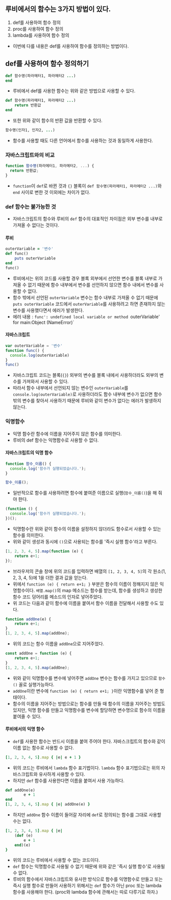 ## 루비에서의 함수는 3가지 방법이 있다.
1. def를 사용하여 함수 정의
2. proc를 사용하여 함수 정의
3. lambda를 사용하여 함수 정의
- 이번에 다를 내용은 def를 사용하여 함수를 정의하는 방법이다.

## def를 사용하여 함수 정의하기
```rb
def 함수명(파라메터1, 파라메터2 ...)
end
```
- 루비에서 def를 사용한 함수는 위와 같은 방법으로 사용할 수 있다.
```rb
def 함수명(파라메터1, 파라메터2 ...)
    return 반환값
end
```
- 또한 위와 같이 함수의 반환 값을 반환할 수 있다.
```rb
함수명(인자1, 인자2, ...)
```
- 함수를 사용할 때도 다른 언어에서 함수를 사용하는 것과 동일하게 사용한다.

### 자바스크립트와의 비교
```js
function 함수명(파라메터1, 파라메터2, ...) {
  return 반환값;
}
```
- `function`이 `def`로 바뀐 것과 `{}` 블록이 `def 함수명(파라메터1, 파라메터2 ...)`와 `end` 사이로 변한 것 이외에는 차이가 없다.

### def 함수는 불가능한 것
- 자바스크립트의 함수와 루비의 `def` 함수의 대표적인 차이점은 외부 변수를 내부로 가져올 수 없다는 것이다.

#### 루비
```rb
outerVariable = '변수'
def func()
    puts outerVariable
end
func()
```
- 루비에서는 위의 코드를 사용할 경우 블록 외부에서 선언한 변수를 블록 내부로 가져올 수 없기 때문에 함수 내부에서 변수를 선언하지 않으면 함수 내에서 변수를 사용할 수 없다.
- 함수 밖에서 선언된 `outerVariable` 변수는 함수 내부로 가져올 수 없기 때문에 `puts outerVariable` 코드에서 `outerVariable`를 사용하려고 하면 존재하지 않는 변수를 사용했다면서 에러가 발생한다.
- 에러 내용 : `func': undefined local variable or method `outerVariable' for main:Object (NameError)`

#### 자바스크립트
```js
var outerVariable = '변수'
function func() {
  console.log(outerVariable)
}
func()
```
- 자바스크립트 코드는 블록(`{}`) 외부의 변수를 블록 내에서 사용하더라도 외부의 변수를 가져와서 사용할 수 있다.
- 따라서 함수 내부에서 선언되지 않는 변수인 `outerVariable`를 `console.log(outerVariable)`로 사용하더라도 함수 내부에 변수가 없으면 함수 밖의 변수를 찾아서 사용하기 때문에 루비와 같이 변수가 없다는 에러가 발생하지 않는다.

### 익명함수
- 익명 함수란 함수에 이름을 지어주지 않은 함수를 의미한다.
- 루비의 def 함수는 익명함수로 사용할 수 없다.

#### 자바스크립트의 익명 함수
```js
function 함수_이름() {
  console.log('함수가 실행되었습니다.');
}

함수_이름();
```
- 일반적으로 함수를 사용하려면 함수에 붙여준 이름으로 실행(`함수_이름()`)을 해 줘야 한다.
```js
(function () {
  console.log('함수가 실행되었습니다.');
})();
```
- 익명함수란 위와 같이 함수의 이름을 설정하지 않더라도 함수로서 사용할 수 있는 함수를 의미한다.
- 위와 같이 생성과 동시에 `()`으로 사용되는 함수를 '즉시 실행 함수'라고 부른다.
```js
[1, 2, 3, 4, 5].map(function (e) {
    return e+1;
});
```
- 브라우저의 콘솔 창에 위의 코드를 입력하면 배열의 `[1, 2, 3, 4, 5]`의 각 원소(1, 2, 3, 4, 5)에 1을 더한 결과 값을 얻는다.
- 위에서 `function (e) { return e+1; }` 부분은 함수의 이름이 정해지지 않은 익명함수이다. `배열.map()`의 map 메소드는 함수를 받는데, 함수를 생성하고 생성한 함수 코드 덩어리를 메소드의 인자로 넣어주었다.
- 위 코드는 다음과 같이 함수에 이름을 붙여서 함수 이름을 전달해서 사용할 수도 있다.
```js
function addOne(e) {
    return e+1;
}
[1, 2, 3, 4, 5].map(addOne);
```
- 위의 코드는 함수 이름을 `addOne`으로 지어주었다.
```js
const addOne = function (e) {
    return e+1;
}
[1, 2, 3, 4, 5].map(addOne);
```
- 위와 같이 익명함수를 변수에 넣어주면 `addOne` 변수는 함수를 가지고 있으므로 `함수()` 꼴로 실행가능하다.
- `addOne`이란 변수에 `function (e) { return e+1; }`이란 익명함수를 넣어 준 형태이다.
- 함수의 이름을 지어주는 방법으로는 함수를 만들 때 함수의 이름을 지어주는 방법도 있지만, 익명 함수를 만들고 익명함수를 변수에 할당하면 변수명으로 함수의 이름을 붙여줄 수 있다.

#### 루비에서의 익명 함수
- `def`를 사용한 함수는 반드시 이름을 붙여 주어야 한다. 자바스크립트의 함수와 같이 이름 없는 함수로 사용할 수 없다.
```rb
[1, 2, 3, 4, 5].map { |e| e + 1 }
```
- 위의 코드는 루비에서 `lambda` 함수 표기법이다. `lambda` 함수 표기법으로는 위의 자바스크립트와 유사하게 사용할 수 있다.
- 하지만 `def` 함수를 사용한다면 이름을 붙여서 사용 가능하다.
```rb
def addOne(e)
        e + 1
end
[1, 2, 3, 4, 5].map { |e| addOne(e) }
```
- 하지만 `addOne` 함수 이름이 들어갈 자리에 `def`로 정의되는 함수를 그대로 사용할 수는 없다. 
```rb
[1, 2, 3, 4, 5].map { |e| 
    (def (e)
        e + 1
    end)(e)
}
```
- 위의 코드는 루비에서 사용할 수 없는 코드이다.
- `def` 함수는 익명함수로 사용될 수 없기 때문에 위와 같은 '즉시 실행 함수'로 사용될 수 없다.
- 루비의 함수에서 자바스크립트와 유사한 방식으로 함수를 익명함수로 만들고 또는 즉시 실행 함수로 만들어 사용하기 위해서는 `def` 함수가 아닌 proc 또는 lambda 함수를 사용해야 한다. (proc와 lambda 함수에 관해서는 따로 다루기로 하자.)
